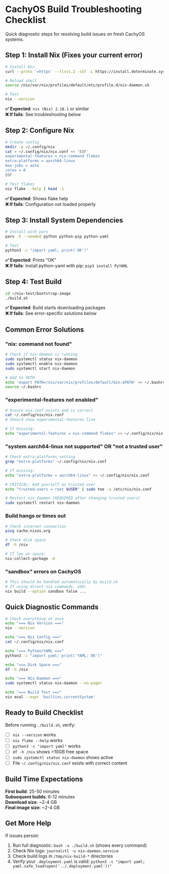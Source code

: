# CachyOS Build Troubleshooting Checklist

Quick diagnostic steps for resolving build issues on fresh CachyOS systems.

## Step 1: Install Nix (Fixes your current error)

```bash
# Install Nix
curl --proto '=https' --tlsv1.2 -sSf -L https://install.determinate.systems/nix | sh -s -- install

# Reload shell
source /nix/var/nix/profiles/default/etc/profile.d/nix-daemon.sh

# Test
nix --version
```

**✅ Expected**: `nix (Nix) 2.18.1` or similar  
**❌ If fails**: See troubleshooting below

## Step 2: Configure Nix

```bash
# Create config
mkdir -p ~/.config/nix
cat > ~/.config/nix/nix.conf << 'EOF'
experimental-features = nix-command flakes
extra-platforms = aarch64-linux
max-jobs = auto
cores = 0
EOF

# Test flakes
nix flake --help | head -1
```

**✅ Expected**: Shows flake help  
**❌ If fails**: Configuration not loaded properly

## Step 3: Install System Dependencies

```bash
# Install with paru
paru -S --needed python python-pip python-yaml

# Test
python3 -c "import yaml; print('OK')"
```

**✅ Expected**: Prints "OK"  
**❌ If fails**: Install python-yaml with pip: `pip3 install PyYAML`

## Step 4: Test Build

```bash
cd ~/nix-test/bootstrap-image
./build.sh
```

**✅ Expected**: Build starts downloading packages  
**❌ If fails**: See error-specific solutions below

## Common Error Solutions

### "nix: command not found"
```bash
# Check if nix-daemon is running
sudo systemctl status nix-daemon
sudo systemctl enable nix-daemon
sudo systemctl start nix-daemon

# Add to PATH
echo 'export PATH=/nix/var/nix/profiles/default/bin:$PATH' >> ~/.bashrc
source ~/.bashrc
```

### "experimental-features not enabled"
```bash
# Ensure nix.conf exists and is correct
cat ~/.config/nix/nix.conf
# Should show experimental-features line

# If missing:
echo "experimental-features = nix-command flakes" >> ~/.config/nix/nix.conf
```

### "system aarch64-linux not supported" OR "not a trusted user"
```bash
# Check extra-platforms setting
grep "extra-platforms" ~/.config/nix/nix.conf

# If missing:
echo "extra-platforms = aarch64-linux" >> ~/.config/nix/nix.conf

# CRITICAL: Add yourself as trusted user
echo "trusted-users = root $USER" | sudo tee -a /etc/nix/nix.conf

# Restart nix daemon (REQUIRED after changing trusted users)
sudo systemctl restart nix-daemon
```

### Build hangs or times out
```bash
# Check internet connection
ping cache.nixos.org

# Check disk space
df -h /nix

# If low on space:
nix-collect-garbage -d
```

### "sandbox" errors on CachyOS
```bash
# This should be handled automatically by build.sh
# If using direct nix commands, add:
nix build --option sandbox false ...
```

## Quick Diagnostic Commands

```bash
# Check everything at once
echo "=== Nix Version ==="
nix --version

echo "=== Nix Config ==="
cat ~/.config/nix/nix.conf

echo "=== Python/YAML ==="
python3 -c "import yaml; print('YAML: OK')"

echo "=== Disk Space ==="
df -h /nix

echo "=== Nix Daemon ==="
sudo systemctl status nix-daemon --no-pager

echo "=== Build Test ==="
nix eval --expr 'builtins.currentSystem'
```

## Ready to Build Checklist

Before running `./build.sh`, verify:

- [ ] `nix --version` works
- [ ] `nix flake --help` works  
- [ ] `python3 -c "import yaml"` works
- [ ] `df -h /nix` shows >10GB free space
- [ ] `sudo systemctl status nix-daemon` shows active
- [ ] File `~/.config/nix/nix.conf` exists with correct content

## Build Time Expectations

**First build**: 25-50 minutes  
**Subsequent builds**: 6-12 minutes  
**Download size**: ~2-4 GB  
**Final image size**: ~2-4 GB

## Get More Help

If issues persist:

1. Run full diagnostic: `bash -x ./build.sh` (shows every command)
2. Check Nix logs: `journalctl -u nix-daemon.service`  
3. Check build logs in `/tmp/nix-build-*` directories
4. Verify your `.deployment.yaml` is valid: `python3 -c "import yaml; yaml.safe_load(open('../.deployment.yaml'))"`